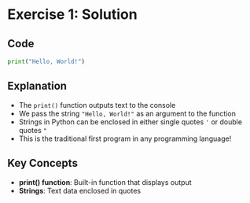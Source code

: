 # Exercise 1: Solution

## Code
```python
print("Hello, World!")
```

## Explanation
- The `print()` function outputs text to the console
- We pass the string `"Hello, World!"` as an argument to the function
- Strings in Python can be enclosed in either single quotes `'` or double quotes `"`
- This is the traditional first program in any programming language!

## Key Concepts
- **print() function**: Built-in function that displays output
- **Strings**: Text data enclosed in quotes
